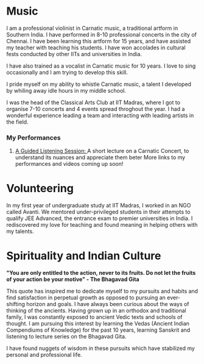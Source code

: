 # Music
I am a professional violinist in Carnatic music, a traditional artform in Southern India. I have performed in 8-10 professional concerts in the city of Chennai. I have been learning this artform for 15 years, and have assisted my teacher with teaching his students. I have won accolades in cultural fests conducted by other IITs and universities in India. 

I have also trained as a vocalist in Carnatic music for 10 years. I love to sing occasionally and I am trying to develop this skill.

I pride myself on my ability to whistle Carnatic music, a talent I developed by whiling away idle hours in my middle school. 

I was the head of the Classical Arts Club at IIT Madras, where I got to organise 7-10 concerts and 4 events spread throghout the year. I had a wonderful experience leading a team and interacting with leading artists in the field.

### My Performances
1. [A Guided Listening Session: ](https://www.youtube.com/watch?v=ZLi_-9T3SL4) A short lecture on a Carnatic Concert, to understand its nuances and appreciate them beter
More links to my performances and videos coming up soon!

# Volunteering

In my first year of undergraduate study at IIT Madras, I worked in an NGO called Avanti. We mentored under-privileged students in their attempts to qualify JEE Advanced, the entrance exam to premier universities in India. I rediscovered my love for teaching and found meaning in helping others with my talents.

# Spirituality and Indian Culture

**"You are only entitled to the action, never to its fruits. Do not let the fruits of your action be your motive" - The Bhagavad Gita**

This quote has inspired me to dedicate myself to my pursuits and habits and find satisfaction in perpetual growth as opposed to pursuing an ever-shifting horizon and goals.
I have always been curious about the ways of thinking of the ancients. Having grown up in an orthodox and traditional family, I was constantly exposed to ancient Vedic texts and schools of thought. I am pursuing this interest by learning the Vedas (Ancient Indian Compendiums of Knowledge) for the past 10 years, learning Sanskrit and listening to lecture series on the Bhagavad Gita.

I have found nuggets of wisdom in these pursuits which have stabilized my personal and professional life.
